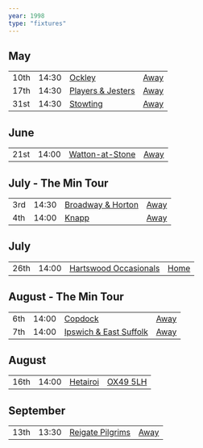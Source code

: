 ```yaml
---
year: 1998
type: "fixtures"
---
```


## May

|  |  |  |  |
|:---|:---|:---|:---|
| 10th | 14:30 | [Ockley](/1998/ockley) | [Away](https://goo.gl/maps/vmhvFhbrVZGrsXAAA) |
| 17th | 14:30 | [Players & Jesters](/1998/players-and-jesters) | [Away]() |
| 31st | 14:30 | [Stowting](/1998/stowting) | [Away](https://goo.gl/maps/A5HTfBKbD44fwSDq7) |

## June

|  |  |  |  |
|:---|:---|:---|:---|
| 21st | 14:00 | [Watton-at-Stone](/1998/watton-at-stone) | [Away](https://goo.gl/maps/JPBQawMsjLgYtVHk9) |

## July - The Min Tour

|  |  |  |  |
|:---|:---|:---|:---|
| 3rd | 14:30 | [Broadway & Horton](broadway-and-horton ) | [Away](https://goo.gl/maps/orv3RETHUX95dBWv7) |
| 4th | 14:00 | [Knapp](/1998/knapp) | [Away]() |

## July

|  |  |  |  |
|:---|:---|:---|:---|
| 26th | 14:00 | [Hartswood Occasionals](/1998/hartswood-occasionals) | [Home]() |

## August - The Min Tour

|  |  |  |  |
|:---|:---|:---|:---|
| 6th | 14:00 | [Copdock](/1998/copdock) | [Away](https://goo.gl/maps/bsFsoeCq2QusBhNH6) |
| 7th | 14:00 | [Ipswich & East Suffolk](/1998/ipswich-and-east-suffolk) | [Away](https://goo.gl/maps/REhqcpsyLGrEXLKu9) |

## August

|  |  |  |  |
|:---|:---|:---|:---|
| 16th | 14:00 | [Hetairoi](/1998/hetairoi) | [OX49 5LH](https://goo.gl/maps/CGgpPNyQhotADDFs9) |

## September

|  |  |  |  |
|:---|:---|:---|:---|
| 13th | 13:30 | [Reigate Pilgrims](/1998/reigate-pilgrims) | [Away](https://goo.gl/maps/z54KDhWLtQreY6xy9) |
